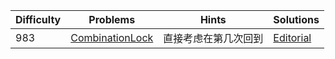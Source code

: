 | Difficulty | Problems | Hints | Solutions |
|------------|------------|-----------|-----------|
| 983 | [CombinationLock](https://codeforces.com/contest/2091/problem/C) | 直接考虑在第几次回到 | [Editorial](https://github.com/aboutliu/Daily_Problem/blob/main/2025/03/26/solution/CombinationLock.md) |
